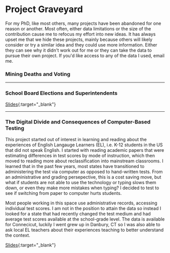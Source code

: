 # Project Graveyard
For my PhD, like most others, many projects have been abandoned for one reason or another. Most often, either data limitations or the size of the contribution cause me to refocus my effort into new ideas. It has always upset me that we hide these projects, mainly because others will likely consider or try a similar idea and they could use more information. Either they can see why it didn't work out for me or they can take the data to pursue their own project. If you'd like access to any of the data I used, email me. 
### Mining Deaths and Voting

---

### School Board Elections and Superintendents
[Slides](https://drive.google.com/file/d/1EyU29A9BA5E-_4G_vkFu5Z0XrgmvsLEJ/view?usp=sharing?){:target="_blank"}
         
---

### The Digital Divide and Consequences of Computer-Based Testing
This project started out of interest in learning and reading about the experiences of English Langauge Learners (EL), i.e. K-12 students in the US that did not speak English. I started with reading academic papers that were estimating differences in test scores by mode of instruction, which then moved to reading more about reclassification into mainstream classrooms. I learned that in the past few years, most states have transitioned to administering the test via computer as opposed to hand-written tests. From an administrative and grading persepective, this is a cost saving move, but what if students are not able to use the technology or typing slows them down, or even they make more mistakes when typing? I decided to test to see if switching from paper to computer hurts students. 

Most people working in this space use administrative records, accessing individual test scores. I am not in the position to attain the data so instead I looked for a state that had recently changed the test medium and had average test scores available at the school-grade level. The data is available for Connecicut, luckily I went grew up in Danbury, CT so I was also able to ask local EL teachers about their experiences teaching to better understand the context. 

[Slides](https://drive.google.com/file/d/1dadyKR3FuzQR4HTd1PwVcbCzxcLxCFli/view?usp=sharing?){:target="_blank"}

